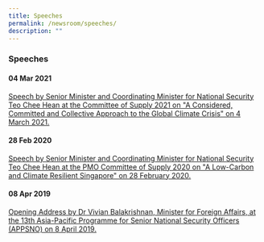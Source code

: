```yaml
---
title: Speeches
permalink: /newsroom/speeches/
description: ""
---
```

### Speeches
#### 04 Mar 2021
[Speech by Senior Minister and Coordinating Minister for National Security Teo Chee Hean at the Committee of Supply 2021 on "A Considered, Committed and Collective Approach to the Global Climate Crisis" on 4 March 2021.](https://www.pmo.gov.sg/Newsroom/SM-Teo-Chee-Hean-at-the-Committee-Of-Supply-2021)
 
#### 28 Feb 2020
[Speech by Senior Minister and Coordinating Minister for National Security Teo Chee Hean at the PMO Committee of Supply 2020 on "A Low-Carbon and Climate Resilient Singapore" on 28 February 2020.](https://www.pmo.gov.sg/Newsroom/Speech-by-SM-Teo-Chee-Hean-at-the-PMO-Committee-of-Supply-2020)

#### 08 Apr 2019
[Opening Address by Dr Vivian Balakrishnan, Minister for Foreign Affairs, at the 13th Asia-Pacific Programme for Senior National Security Officers (APPSNO) on 8 April 2019.](https://www.rsis.edu.sg/rsis-speeches-article/rsis/opening-address-by-dr-vivian-balakrishnan-minister-for-foreign-affairs-at-the-13th-asia-pacific-programme-for-senior-national-security-officers-appsno/)